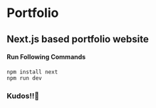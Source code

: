 # Portfolio
## Next.js based portfolio website
#### Run Following Commands
```
npm install next
npm run dev
```
### Kudos!!🎉
